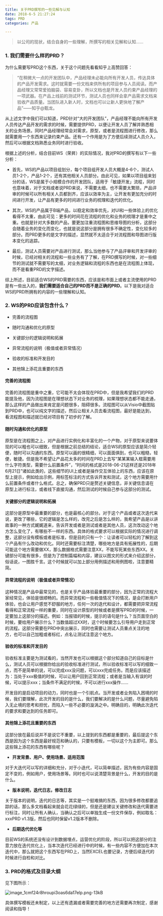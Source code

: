 ```yaml
---
title: 关于PRD撰写的一些见解与认知
date: 2018-6-5 21:27:24
tags: PRD
categories: 产品

---
```


> 以公司的现状，结合自身的一些理解，所撰写的相关见解和认知……

<!--more-->

### 1. 我们需要什么样的PRD？

为什么需要写PRD这个东西，关于这个问题先看看知乎上高赞回答：

> “在稍微大一点的开发团队中，产品经理未必能向所有开发人员，传达具体的产品开发需求。这时就需要一份文档来供所有的项目参与人员阅读。而产品经理又常常爱拍脑袋、容易变卦，所以文档也是开发人员约束产品经理的一项武器。在产品上线前的测试环节，测试人员也同样会拿产品需求文档来验收产品质量。当团队进入新人时，文档也可以让新人更快地了解产品”——知乎@甄龙。

从上述文字中我们可以知道，PRD针对“大的开发团队”，产品经理不能向所有开发人员传达产品开发的需求的时候，需要提供PRD，以便让开发人员了解并熟悉相关的业务场景。同时产品经理经常会对需求，原型，或者是流程图进行修改，那么就需要用一个东西来记录约束产品。还有一个作用是为了方便后续测试人员介入，然后可以根据文档熟悉业务同时进行验收。

根据上述的分析，结合目前WS（荣昇）的实际情况，我对PRD的撰写有以下一些分析：

- 首先，WS的产品以项目组划分，每个项目组开发人员大概是4-6个，测试人员1-2个，产品1-2个，还有其他相关人员部分。由此可见，如果以项目组来划分的话，WS是属于小规模合作的开发团队，适用于「敏捷开发」流程，同时也意味着，对于文档或者说PRD来说，不需要太细，也不需要太繁琐，产品评审的时候可以所有相关人员都到齐，应该以效率为主，让开发有更加充分的时间进行开发，让产品有更多的时间进行业务的梳理和迭代的优化。

- 其次，WS的产品属于B端产品，以稳定和效率优先，对UI和一些体验上的优化看得不太重，由此可见：更多的时间花在流程的优化和业务的梳理才是重中之重。也就是针对大多数的产品，要更加注重流程图和思维导图的分析，这部分会随着业务的变化而变化，也就是说这部分是拥有很多不确定性，变化较多的部分。而PRD更多的是文字的描述，显然就不太适合于对流程图和导图进行版本变化的追踪。

- 最后，测试人员需要对产品进行测试，那么当他参与了产品评审和开发评审的时候，已经对相关的流程和一些业务有了了解，在PRD撰写的时候，对一些细节的测试就不需要写的太细，对业务逻辑和流程的东西也是在流程图上体现，而不是看重PRD的文字描述。

综上所述，目前适合WS的PRD需要的东西，应该是和市面上或者主流使用的PRD是有一些出入的，**我们需要适合自己的PRD而不是正确的PRD**。以下是我对适合WS的PRD所拥有的内容的一些理解和认知。

 

### 2. WS的PRD应该包含什么？

- 完善的流程图

- 随时沟通和优化的原型

- 关键部分的逻辑说明和拓展

- 异常流程的说明（极值或者异常情况）

- 验收的标准和开发目的

- 其他锦上添花且重要的东西

#### 完善的流程图

完善的流程图是重中之重，它可能不太会体现在PRD中，但是我希望我们的PRD能提及他，因为流程图是在理想状态下对业务的梳理，如果理想状态都不能走通，那么这样的产品做出来肯定是问题很多，阻碍很多。流程图可以从Visio中截图贴到PRD中，也可以纯文字的描述，然后让相关人员去看流程图，最好是能达到，看流程图和描述就已经对项目有了初步的了解。

#### 随时沟通和优化的原型

原型是在流程图之上，对产品进行实例化和丰富化的一个产物，对于原型来说要体现的可以粗也可以细致，但是根据之前总结的结论，适合WS的原型应该是简介轻便，随时可以沟通的东西。原型可以画的很精细，可以面面俱到，也可以粗糙，轻便，敏捷。但是我不希望让产品花太多的时间在PRD上去写“某某某输入框需要用什么字符类型，需要什么前置条件”，“时间的格式是2018-06-21这样还是2018年6月21日”诸如此类的，这些细节的UI上或者是操作交互体验上的东西，应该在原型上提示，例如给出示例，用标签标注的方式告诉开发和测试，这个地方需要用什么前置条件或者什么格式。总之，确保PRD只是赘述关键信息，非关键信息请在原型上进行标注，或者线下直接沟通，然后测试的时候自己参与这部分的测试。

#### 关键部分的逻辑说明和拓展

这部分是原型中最重要的部分，也是最核心的部分。对于这个产品或者这次迭代来说，更改了哪些，它的逻辑是怎么样的，改完之后是怎么样的，我希望产品是以讲故事的一种方式娓娓道来，告诉开发或者是测试或者是其他人员，这次改动这个地方怎么变化了，有哪些不一样的东西。具体的格式要求可以根据实际的情况进行调整，这部分没有模板或者是标准，但是目的只有一个：让读者可以轻松的了解到这个产品有什么改动和优化。同时还需要标注清楚，哪些地方是具有拓展性的，后期可能这个地方需要做XX，那么数据格式需要注意XX，不能写死某些东西XX。关键部分可能有很多，但是为了控制篇幅和内容，建议以图文的形式来介绍这部分，俗话说，一图胜千言。这个时候就可以加上部分用例描述和用例图啦，注意要精简。

#### 异常流程的说明（极值或者异常情况）

这种情况是产品中最常见的，也是关乎产品体验最重要的部分，因为正常的流程大家经常见，体验是很顺畅的。而异常流程和一些极值情况下的情况，是会打断用户体验，也会让用户感觉不舒服的地方，任何一次的迭代和设计，都需要把异常流程看得和正常流程一样的重要，同时在设计原型的时候或者是撰写PRD的时候，一定要加上这部分的描述。例如：当报错的时候，提示的语句是什么？当页面空白的时候，要给用户展示什么？当数值超过XX时，这个时候要怎么引导用户走到正常的流程。这部分需要在PRD中突出展示，同时也需要让测试人员重点关注的地方，也可以自己加粗或者标红，点名让测试注意这个地方。

#### 验收的标准和开发目的

验收标准主要是为测试看的，当然开发也可以根据这个部分知道自己的目标是什么，测试人员可以根据你给出的验收标准进行测试，所以验收标准可以写的细致一点，而不是简单的说，可以完成xxx没问题，可以xxx完成任务。而是应该描述为：当处于xxx极值的时候，可以让用户回到正常流程；或者是当输入有误的时候，可以提示xxx；当条件不满足的时候，不可以进行xxx操作……

开发目的是启动项目的动力，同时也是一个引航点。当开发或者业务陷入困境的时候，我们要理解，此次开发的目的是什么，我们要解决的是什么问题，尽量避免陷入无止境的思考和担忧，而陷入一些不必要的漩涡之中。明确目的，明确此次迭代的要求和要达到的任务即可。

#### 其他锦上添花且重要的东西

这部分放在最后说并不是说它不重要，以上提到的东西都是重要的，最后提这个东西是因为这个东西是最好规范和确认的，只要有模板，一切以这个为主即可。那么这些锦上添花的东西有哪些呢？

- **开发背景、用户、使用场景、适用范围**

对于大迭代可以写的详细和充分，对于小迭代，可以简单描述，因为有些内容是固定不变的，例如用户，使用场景等。同时也可以说清楚背景是什么，开发的目的是什么。

- **版本说明，迭代日志，修改日志**

关于版本的说明，迭代的日志等，其实是一个挺难搞的东西，因为很多修改都要追踪的话，那么多文档看起来就会花花绿绿的，但是还是建议关键修改和迭代需要进行标注，同时让所有人确认，当确认之后可以单独生成一份文件保存，例如取名：xxxPRD v1.3版，然后也同时保留v1.2版本不删除。

- **后期迭代优化等**

目前WS的系统还没有设计到数据埋点，运营优化的阶段，所以可以把这部分的注意力放在迭代优化上，当本次迭代已经进行中的时候，有一些内容不方便加在本次迭代中，那么就把这个东西写在PRD上，当然EXCEL也要记录，方便后续迭代的时候进行自检和对比。

 

### 3. PRD的格式及目录大纲

见下图所示：

![image_1cmf24r8hroupi3oas6da17elp.png-13kB](http://static.zybuluo.com/vitamin1927/6g66oaukwn5401ctc8ovcobx/image_1cmf24r8hroupi3oas6da17elp.png)

具体撰写模板还未制定，以上还有遗漏或者需要完善的地方还需要再次制定，感谢阅读和指导！